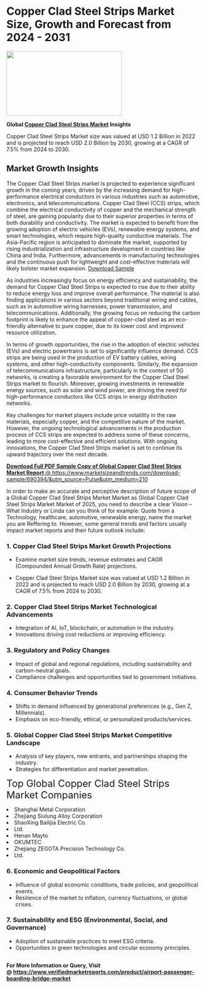 <H1>Copper Clad Steel Strips Market Size, Growth and Forecast from 2024 - 2031</H1><img class="aligncenter size-medium wp-image-584254" src="https://thirdeyenews.in/wp-content/uploads/2024/09/Global-Market-Research-300x168.jpeg" alt="" width="300" height="168" /><p><strong>Global&nbsp;<a href="https://www.marketsizeandtrends.com/download-sample/690394/&amp;utm_source=Pulse&amp;utm_medium=210">Copper Clad Steel Strips Market</a> Insights</strong></p><p>Copper Clad Steel Strips Market size was valued at USD 1.2 Billion in 2022 and is projected to reach USD 2.0 Billion by 2030, growing at a CAGR of 7.5% from 2024 to 2030.</p><p><h2>Market Growth Insights</h2> <p>The Copper Clad Steel Strips market is projected to experience significant growth in the coming years, driven by the increasing demand for high-performance electrical conductors in various industries such as automotive, electronics, and telecommunications. Copper Clad Steel (CCS) strips, which combine the electrical conductivity of copper and the mechanical strength of steel, are gaining popularity due to their superior properties in terms of both durability and conductivity. The market is expected to benefit from the growing adoption of electric vehicles (EVs), renewable energy systems, and smart technologies, which require high-quality conductive materials. The Asia-Pacific region is anticipated to dominate the market, supported by rising industrialization and infrastructure development in countries like China and India. Furthermore, advancements in manufacturing technologies and the continuous push for lightweight and cost-effective materials will likely bolster market expansion. <a href="download-sample-link">Download Sample</a></p> <p>As industries increasingly focus on energy efficiency and sustainability, the demand for Copper Clad Steel Strips is expected to rise due to their ability to reduce energy loss and improve overall performance. The material is also finding applications in various sectors beyond traditional wiring and cables, such as in automotive wiring harnesses, power transmission, and telecommunications. Additionally, the growing focus on reducing the carbon footprint is likely to enhance the appeal of copper-clad steel as an eco-friendly alternative to pure copper, due to its lower cost and improved resource utilization.</p> <p>In terms of growth opportunities, the rise in the adoption of electric vehicles (EVs) and electric powertrains is set to significantly influence demand. CCS strips are being used in the production of EV battery cables, wiring systems, and other high-conductivity components. Similarly, the expansion of telecommunications infrastructure, particularly in the context of 5G networks, is creating a favorable environment for the Copper Clad Steel Strips market to flourish. Moreover, growing investments in renewable energy sources, such as solar and wind power, are driving the need for high-performance conductors like CCS strips in energy distribution networks.</p> <p>Key challenges for market players include price volatility in the raw materials, especially copper, and the competitive nature of the market. However, the ongoing technological advancements in the production process of CCS strips are expected to address some of these concerns, leading to more cost-effective and efficient solutions. With ongoing innovations, the Copper Clad Steel Strips market is set to continue its upward trajectory over the next decade.</p> <p><a href="download-sample-link"></p><p><span class=""><strong>Download Full PDF Sample Copy of Global Copper Clad Steel Strips Market Report</strong> @ <a href="https://www.marketsizeandtrends.com/download-sample/690394/&amp;utm_source=Pulse&amp;utm_medium=210" target="_blank">https://www.marketsizeandtrends.com/download-sample/690394/&amp;utm_source=Pulse&amp;utm_medium=210</a></span></p><p>In order to make an accurate and perceptive description of future scope of a Global&nbsp;Copper Clad Steel Strips Market Market as Global&nbsp;Copper Clad Steel Strips Market Market of 2025, you need to describe a clear Vision &ndash; What Industry or Linda can you think of for example: Quote from a Technology, healthcare, automotive, renewable energy, name the market you are Reffering to. However, some general trends and factors usually impact market reports and their future outlook include:</p><h3>1.&nbsp;<strong>Copper Clad Steel Strips Market Growth Projections</strong></h3><ul><li>Examine market size trends, revenue estimates and CAGR (Compounded Annual Growth Rate) projections.</li><li><p>Copper Clad Steel Strips Market size was valued at USD 1.2 Billion in 2022 and is projected to reach USD 2.0 Billion by 2030, growing at a CAGR of 7.5% from 2024 to 2030.</p></li></ul><h3>2.&nbsp;<strong>Copper Clad Steel Strips Market Technological Advancements</strong></h3><ul><li>Integration of AI, IoT, blockchain, or automation in the industry.</li><li>Innovations driving cost reductions or improving efficiency.</li></ul><h3>3.&nbsp;<strong>Regulatory and Policy Changes</strong></h3><ul><li>Impact of global and regional regulations, including sustainability and carbon-neutral goals.</li><li>Compliance challenges and opportunities tied to government initiatives.</li></ul><h3>4.&nbsp;<strong>Consumer Behavior Trends</strong></h3><ul><li>Shifts in demand influenced by generational preferences (e.g., Gen Z, Millennials).</li><li>Emphasis on eco-friendly, ethical, or personalized products/services.</li></ul><h3>5.&nbsp;<strong>Global Copper Clad Steel Strips Market Competitive Landscape</strong></h3><ul><li>Analysis of key players, new entrants, and partnerships shaping the industry.</li><li>Strategies for differentiation and market penetration.</li></ul><p data-pm-slice="1 1 []"><span style="color: inherit; font-family: inherit; font-size: 25px;">Top Global Copper Clad Steel Strips Market Companies</span></p><div class="" data-test-id=""><p><li>Shanghai Metal Corporation</li><li> Zhejiang Siulung Alloy Corporation</li><li> ShaoXing Bailijia Electric Co.</li><li> Ltd.</li><li> Henan Mayto</li><li> OKUMTEC</li><li> Zhejiang ZEGOTA Precision Technology Co.</li><li> Ltd.</li></p></div><h3>6.&nbsp;<strong>Economic and Geopolitical Factors</strong></h3><ul><li>Influence of global economic conditions, trade policies, and geopolitical events.</li><li>Resilience of the market to inflation, currency fluctuations, or global crises.</li></ul><h3>7.&nbsp;<strong>Sustainability and ESG (Environmental, Social, and Governance)</strong></h3><ul><li>Adoption of sustainable practices to meet ESG criteria.</li><li>Opportunities in green technologies and circular economy principles.</li></ul><h2><strong style="font-size: 14px;">For More Information or Query, Visit @&nbsp;</strong><a style="background-color: #ffffff; font-size: 14px;" href="https://www.marketsizeandtrends.com/report/copper-clad-steel-strips-market/" target="_blank">https://www.verifiedmarketreports.com/product/airport-passenger-boarding-bridge-market</a></h2>
